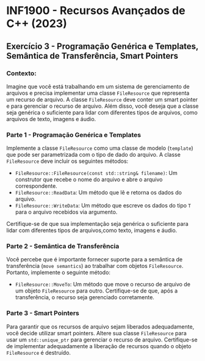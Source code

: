 
# INF1900 - Recursos Avançados de C++ (2023)

## Exercício 3 - Programação Genérica e Templates, Semântica de Transferência, Smart Pointers

### Contexto:
Imagine que você está trabalhando em um sistema de gerenciamento de arquivos e precisa implementar uma classe `FileResource` que representa um recurso de arquivo. A classe `FileResource` deve conter um smart pointer e para gerenciar o recurso de arquivo. Além disso, você deseja que a classe seja genérica o suficiente para lidar com diferentes tipos de arquivos, como arquivos de texto, imagens e áudio.

### Parte 1 - Programação Genérica e Templates
Implemente a classe `FileResource` como uma classe de modelo (`template`) que pode ser parametrizada com o tipo de dado do arquivo. A classe `FileResource` deve incluir os seguintes métodos:
- `FileResource::FileResource(const std::string& filename)`: Um construtor que recebe o nome do arquivo e abre o arquivo correspondente.
- `FileResource::ReadData`: Um método que lê e retorna os dados do arquivo.
- `FileResource::WriteData`: Um método que escreve os dados do tipo `T` para o arquivo recebidos via argumento.

Certifique-se de que sua implementação seja genérica o suficiente para lidar com diferentes tipos de arquivos,como texto, imagens e áudio.

### Parte 2 - Semântica de Transferência
Você percebe que é importante fornecer suporte para a semântica de transferência (`move semantics`) ao trabalhar com objetos `FileResource`. Portanto, implemente o seguinte método:
- `FileResource::MoveTo`: Um método que move o recurso de arquivo de um objeto `FileResource` para outro. Certifique-se de que, após a transferência, o recurso seja gerenciado corretamente.

### Parte 3 - Smart Pointers
Para garantir que os recursos de arquivo sejam liberados adequadamente, você decide utilizar smart pointers. Altere sua classe `FileResource` para usar um `std::unique_ptr` para gerenciar o recurso de arquivo. Certifique-se de implementar adequadamente a liberação de recursos quando o objeto `FileResource` é destruído.